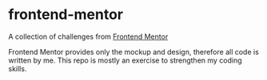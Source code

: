 # frontend-mentor

A collection of challenges from [Frontend Mentor](https://www.frontendmentor.io/)

Frontend Mentor provides only the mockup and design, therefore all code is written by me. This repo is mostly an exercise to strengthen my coding skills.
